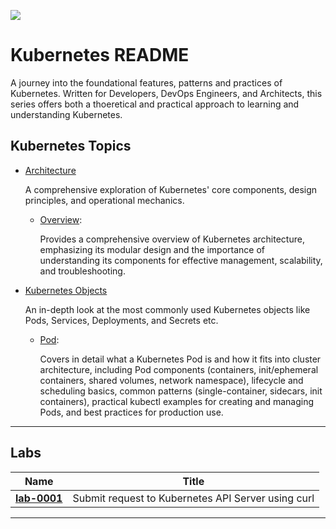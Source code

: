 ![](https://github.com/user-attachments/assets/cf138ac0-aaea-4f66-a1dd-57f8aeceb07b)

# Kubernetes README

A journey into the foundational features, patterns and practices of Kubernetes. Written for Developers, DevOps Engineers, and Architects, this series offers both a thoeretical and practical approach to learning and understanding Kubernetes.

## Kubernetes Topics

- [Architecture](./architecture)

  A comprehensive exploration of Kubernetes' core components, design principles, and operational mechanics.

  - [Overview](./architecture/architecture-overview.md):

    Provides a comprehensive overview of Kubernetes architecture, emphasizing its modular design and the importance of understanding its components for effective management, scalability, and troubleshooting.

- [Kubernetes Objects](./objects)

  An in-depth look at the most commonly used Kubernetes objects like Pods, Services, Deployments, and Secrets etc.

  - [Pod](./objects/pod/pod.md):
  
    Covers in detail what a Kubernetes Pod is and how it fits into cluster architecture, including Pod components (containers, init/ephemeral containers, shared volumes, network namespace), lifecycle and scheduling basics, common patterns (single-container, sidecars, init containers), practical kubectl examples for creating and managing Pods, and best practices for production use.

---

## Labs

| Name | Title |
| ---- | ----------- |
| **[lab-0001](./labs/lab-0001.md)** | Submit request to Kubernetes API Server using curl |

---
